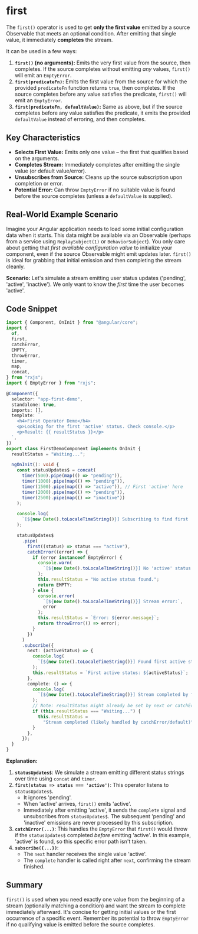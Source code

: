 # first

The `first()` operator is used to get **only the first value** emitted by a source Observable that meets an optional condition. After emitting that single value, it immediately **completes** the stream.

It can be used in a few ways:

1.  **`first()` (no arguments):** Emits the very first value from the source, then completes. If the source completes without emitting _any_ values, `first()` will emit an `EmptyError`.
2.  **`first(predicateFn)`:** Emits the first value from the source for which the provided `predicateFn` function returns `true`, then completes. If the source completes before any value satisfies the predicate, `first()` will emit an `EmptyError`.
3.  **`first(predicateFn, defaultValue)`:** Same as above, but if the source completes before any value satisfies the predicate, it emits the provided `defaultValue` instead of erroring, and then completes.

## Key Characteristics

- **Selects First Value:** Emits only one value – the first that qualifies based on the arguments.
- **Completes Stream:** Immediately completes after emitting the single value (or default value/error).
- **Unsubscribes from Source:** Cleans up the source subscription upon completion or error.
- **Potential Error:** Can throw `EmptyError` if no suitable value is found before the source completes (unless a `defaultValue` is supplied).

## Real-World Example Scenario

Imagine your Angular application needs to load some initial configuration data when it starts. This data might be available via an Observable (perhaps from a service using `ReplaySubject(1)` or `BehaviorSubject`). You only care about getting that _first available configuration value_ to initialize your component, even if the source Observable might emit updates later. `first()` is ideal for grabbing that initial emission and then completing the stream cleanly.

**Scenario:** Let's simulate a stream emitting user status updates ('pending', 'active', 'inactive'). We only want to know the _first_ time the user becomes 'active'.

## Code Snippet

```typescript
import { Component, OnInit } from "@angular/core";
import {
  of,
  first,
  catchError,
  EMPTY,
  throwError,
  timer,
  map,
  concat,
} from "rxjs";
import { EmptyError } from "rxjs";

@Component({
  selector: "app-first-demo",
  standalone: true,
  imports: [],
  template: `
    <h4>First Operator Demo</h4>
    <p>Looking for the first 'active' status. Check console.</p>
    <p>Result: {{ resultStatus }}</p>
  `,
})
export class FirstDemoComponent implements OnInit {
  resultStatus = "Waiting...";

  ngOnInit(): void {
    const statusUpdates$ = concat(
      timer(500).pipe(map(() => "pending")),
      timer(1000).pipe(map(() => "pending")),
      timer(1500).pipe(map(() => "active")), // First 'active' here
      timer(2000).pipe(map(() => "pending")),
      timer(2500).pipe(map(() => "inactive"))
    );

    console.log(
      `[${new Date().toLocaleTimeString()}] Subscribing to find first 'active' status...`
    );

    statusUpdates$
      .pipe(
        first((status) => status === "active"),
        catchError((error) => {
          if (error instanceof EmptyError) {
            console.warn(
              `[${new Date().toLocaleTimeString()}] No 'active' status found before stream completed.`
            );
            this.resultStatus = "No active status found.";
            return EMPTY;
          } else {
            console.error(
              `[${new Date().toLocaleTimeString()}] Stream error:`,
              error
            );
            this.resultStatus = `Error: ${error.message}`;
            return throwError(() => error);
          }
        })
      )
      .subscribe({
        next: (activeStatus) => {
          console.log(
            `[${new Date().toLocaleTimeString()}] Found first active status: ${activeStatus}`
          );
          this.resultStatus = `First active status: ${activeStatus}`;
        },
        complete: () => {
          console.log(
            `[${new Date().toLocaleTimeString()}] Stream completed by first().`
          );
          // Note: resultStatus might already be set by next or catchError
          if (this.resultStatus === "Waiting...") {
            this.resultStatus =
              "Stream completed (likely handled by catchError/default)";
          }
        },
      });
  }
}
```

**Explanation:**

1.  **`statusUpdates$`**: We simulate a stream emitting different status strings over time using `concat` and `timer`.
2.  **`first(status => status === 'active')`**: This operator listens to `statusUpdates$`.
    - It ignores 'pending'.
    - When 'active' arrives, `first()` emits 'active'.
    - Immediately after emitting 'active', it sends the `complete` signal and unsubscribes from `statusUpdates$`. The subsequent 'pending' and 'inactive' emissions are never processed by this subscription.
3.  **`catchError(...)`**: This handles the `EmptyError` that `first()` would throw if the `statusUpdates$` completed _before_ emitting 'active'. In this example, 'active' is found, so this specific error path isn't taken.
4.  **`subscribe({...})`**:
    - The `next` handler receives the single value 'active'.
    - The `complete` handler is called right after `next`, confirming the stream finished.

## Summary

`first()` is used when you need exactly one value from the beginning of a stream (optionally matching a condition) and want the stream to complete immediately afterward. It's concise for getting initial values or the first occurrence of a specific event. Remember its potential to throw `EmptyError` if no qualifying value is emitted before the source completes.
